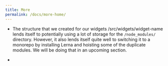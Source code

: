 ```yaml
---
title: More
permalink: /docs/more-home/
---
```


- The structure that we created for our widgets /src/widgets/widget-name lends itself to potentially using a lot of storage for the `/node_modules/` directory.  However, it also lends itself quite well to switching it to a monorepo by installing Lerna and hoisting some of the duplicate modules. We will be doing that in an upcoming section.

- 
